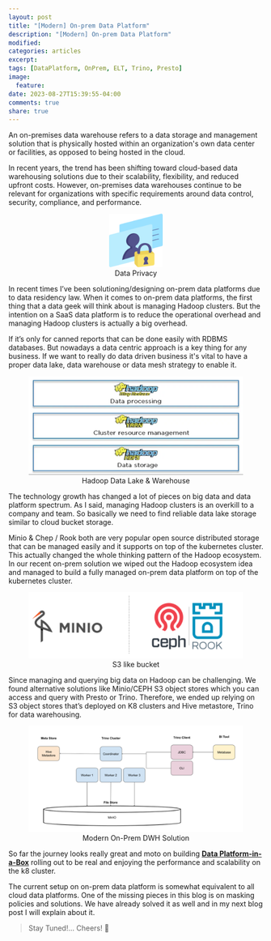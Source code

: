 ```yaml
---
layout: post
title: "[Modern] On-prem Data Platform"
description: "[Modern] On-prem Data Platform"
modified:
categories: articles
excerpt:
tags: [DataPlatform, OnPrem, ELT, Trino, Presto]
image:
  feature:
date: 2023-08-27T15:39:55-04:00
comments: true
share: true
---
```



An on-premises data warehouse refers to a data storage and management solution that is physically hosted within an organization's own data center or facilities, as opposed to being hosted in the cloud. 

In recent years, the trend has been shifting toward cloud-based data warehousing solutions due to their scalability, flexibility, and reduced upfront costs. However, on-premises data warehouses continue to be relevant for organizations with specific requirements around data control, security, compliance, and performance.  

<figure style="text-align: center;">
  <a href="/articles/data-privacy.png"><img src="/articles/data-privacy.png" alt="image" width="25%" height="25%"></a>
  <figcaption>Data Privacy</figcaption>
</figure>

In recent times I’ve been solutioning/designing on-prem data platforms due to data residency law. When it comes to on-prem data platforms, the first thing that a data geek will think about is managing Hadoop clusters. But the intention on a SaaS data platform is to reduce the operational overhead and managing Hadoop clusters is actually a big overhead. 

If it’s only for canned reports that can be done easily with RDBMS databases. But nowadays a data centric approach is a key thing for any business. If we want to really do data driven business it's vital to have a proper data lake, data warehouse or data mesh strategy to enable it.

<figure style="text-align: center;">
	<a href="/articles/hadoop-dp.png"><img src="/articles/hadoop-dp.png" alt="image"></a>
  <figcaption>Hadoop Data Lake & Warehouse</figcaption>
</figure>

The technology growth has changed a lot of pieces on big data and data platform spectrum. As I said, managing Hadoop clusters is an overkill to a company and team. So basically we need to find reliable data lake storage similar to cloud bucket storage.

Minio & Chep / Rook both are very popular open source distributed storage that can be managed easily and it supports on top of the kubernetes cluster. This actually changed the whole thinking pattern of the Hadoop ecosystem. In our recent on-prem solution we wiped out the Hadoop ecosystem idea and managed to build a fully managed on-prem data platform on top of the kubernetes cluster. 


<figure style="text-align: center;">
  <a href="/articles/s3-bucket.png"><img src="/articles/s3-bucket.png" alt="image"></a>
    <figcaption>S3 like bucket</figcaption>
</figure>

Since managing and querying big data on Hadoop can be challenging. We found alternative solutions like Minio/CEPH S3 object stores which you can access and query with Presto or Trino. Therefore, we ended up relying on S3 object stores that’s deployed on K8 clusters and Hive metastore, Trino for data warehousing. 


<figure style="text-align: center;">
	<a href="/articles/On-Prem-DWH-Solution.png"><img src="/articles/On-Prem-DWH-Solution.png" alt="image" ></a>
    <figcaption>Modern On-Prem DWH Solution</figcaption>
</figure>

So far the journey looks really great and moto on building [**Data Platform-in-a-Box**](articles/data-platform-in-a-box/) rolling out to be real and enjoying the performance and scalability on the k8 cluster.

The current setup on on-prem data platform is somewhat equivalent to all cloud data platforms. One of the missing pieces in this blog is on masking policies and solutions. We have already solved it as well and in my next blog post I will explain about it. 

> Stay Tuned!... Cheers! 🍺



